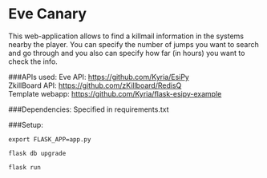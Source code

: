 # Eve Canary
This web-application allows to find a killmail information in the systems nearby the player.
You can specify the number of jumps you want to search and go through and you also can specify how far (in hours) you want to check the info.

###APIs used:
Eve API:
https://github.com/Kyria/EsiPy   
ZkillBoard API:
https://github.com/zKillboard/RedisQ    
Template webapp:
https://github.com/Kyria/flask-esipy-example

###Dependencies:
Specified in requirements.txt

###Setup:   

`export FLASK_APP=app.py`

`flask db upgrade`

`flask run`
